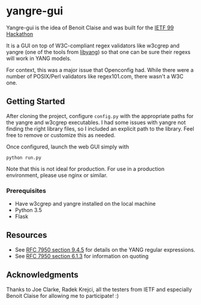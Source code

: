# yangre-gui

Yangre-gui is the idea of Benoit Claise and was built for the [IETF 99 Hackathon](https://www.ietf.org/hackathon/99-hackathon.html)

It is a GUI on top of W3C-compliant regex validators like w3cgrep and yangre (one of the tools from  [libyang](https://github.com/CESNET/libyang)) so that one can be sure their regexs will work in YANG models.

For context, this was a major issue that Openconfig had. While there were a number of POSIX/Perl validators like regex101.com, there wasn't a W3C one.

## Getting Started

After cloning the project, configure `config.py` with the appropriate paths for the yangre and w3cgrep executables. I had some issues with yangre not finding the right library files, so I included an explicit path to the library. Feel free to remove or customize this as needed.

Once configured, launch the web GUI simply with
```
python run.py
```

Note that this is not ideal for production. For use in a production environment, please use nginx or similar.

### Prerequisites

* Have w3cgrep and yangre installed on the local machine
* Python 3.5
* Flask

## Resources
* See [RFC 7950 section 9.4.5](https://tools.ietf.org/html/rfc7950#section-9.4.5) for details on the YANG regular expressions.
* See [RFC 7950 section 6.1.3](https://tools.ietf.org/html/rfc7950#section-6.1.3) for information on quoting


## Acknowledgments

Thanks to Joe Clarke, Radek Krejci, all the testers from IETF and especially Benoit Claise for allowing me to participate! :)
